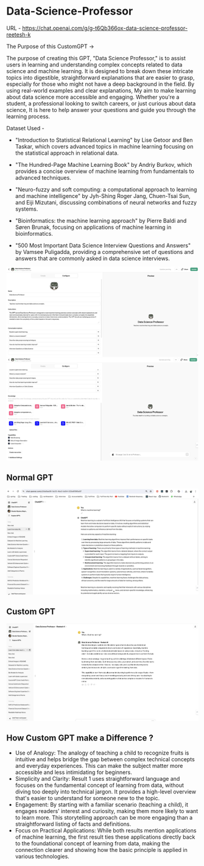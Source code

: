 # Data-Science-Professor

URL - https://chat.openai.com/g/g-t6Qb366ox-data-science-professor-reetesh-k

The Purpose of this CustomGPT ->

The purpose of creating this GPT, "Data Science Professor," is to assist users  in learning and understanding complex concepts related to data science and machine learning. It is designed to break down these intricate topics into digestible, straightforward explanations that are easier to grasp, especially for those who might not have a deep background in the field. By using real-world examples and clear explanations, My aim to make learning about data science more accessible and engaging. Whether you're a student, a professional looking to switch careers, or just curious about data science, It is  here to help answer your questions and guide you through the learning process.

Dataset Used -

* "Introduction to Statistical Relational Learning" by Lise Getoor and Ben Taskar, which covers advanced topics in machine learning focusing on the statistical approach in relational data.

* "The Hundred-Page Machine Learning Book" by Andriy Burkov, which provides a concise overview of machine learning from fundamentals to advanced techniques.

* "Neuro-fuzzy and soft computing: a computational approach to learning and machine intelligence" by Jyh-Shing Roger Jang, Chuen-Tsai Sun, and Eiji Mizutani, discussing combinations of neural networks and fuzzy systems.

* "Bioinformatics: the machine learning approach" by Pierre Baldi and Søren Brunak, focusing on applications of machine learning in bioinformatics.

* "500 Most Important Data Science Interview Questions and Answers" by Vamsee Puligadda, providing a comprehensive set of questions and answers that are commonly asked in data science interviews.

![Data Science Professor 1](DataScienceProfessor-1.png)
![Data Science Professor 2](DataScienceProfessor-2.png)

## Normal GPT
![Data Science Professor 1](Normal-GPT.png)

## Custom GPT
![Data Science Professor 2](Data-Science-Professor.png)

## How Custom GPT make a Difference ?

* Use of Analogy: The analogy of teaching a child to recognize fruits is intuitive and helps bridge the gap between complex technical concepts and everyday experiences. This can make the subject matter more accessible and less intimidating for beginners.
* Simplicity and Clarity: Result 1 uses straightforward language and focuses on the fundamental concept of learning from data, without diving too deeply into technical jargon. It provides a high-level overview that's easier to understand for someone new to the topic.
* Engagement: By starting with a familiar scenario (teaching a child), it engages readers' interest and curiosity, making them more likely to want to learn more. This storytelling approach can be more engaging than a straightforward listing of facts and definitions.
* Focus on Practical Applications: While both results mention applications of machine learning, the first result ties these applications directly back to the foundational concept of learning from data, making the connection clearer and showing how the basic principle is applied in various technologies.